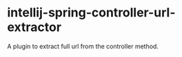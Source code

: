 # intellij-spring-controller-url-extractor
A plugin to extract full url from the controller method.
